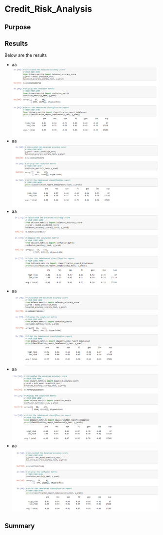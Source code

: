 # Credit_Risk_Analysis
## Purpose
## Results
Below are the results
* aa
![Naive Random Samplijng.PNG](https://github.com/tommy-chin/Credit_Risk_Analysis/blob/main/Images/Naive%20Random%20Samplijng.PNG)
* aa
![Smote Oversampling.PNG](https://github.com/tommy-chin/Credit_Risk_Analysis/blob/main/Images/Smote%20Oversampling.PNG)
* aa
![Undersampling.PNG](https://github.com/tommy-chin/Credit_Risk_Analysis/blob/main/Images/Undersampling.PNG)
* aa
![Combination Sampling.PNG](https://github.com/tommy-chin/Credit_Risk_Analysis/blob/main/Images/Combination%20Sampling.PNG)
* aa
![Balanced Random Forest.PNG](https://github.com/tommy-chin/Credit_Risk_Analysis/blob/main/Images/Balanced%20Random%20Forest.PNG)
* aa
![Easy Ensemble AdaBoost.PNG](https://github.com/tommy-chin/Credit_Risk_Analysis/blob/main/Images/Easy%20Ensemble%20AdaBoost.PNG)

## Summary
